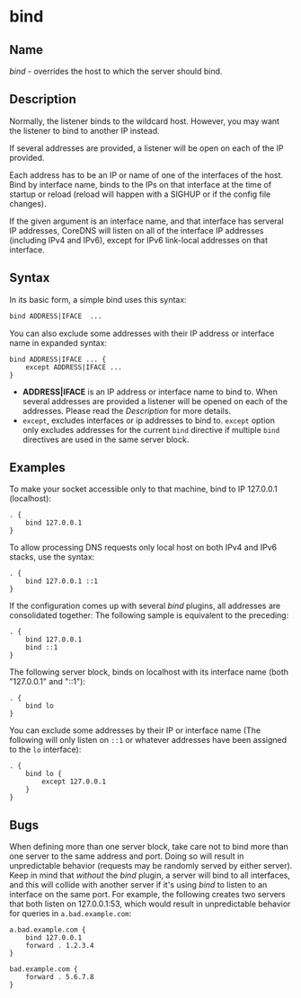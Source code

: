 # bind

## Name

*bind* - overrides the host to which the server should bind.

## Description

Normally, the listener binds to the wildcard host. However, you may want the listener to bind to
another IP instead.

If several addresses are provided, a listener will be open on each of the IP provided.

Each address has to be an IP or name of one of the interfaces of the host. Bind by interface name, binds to the IPs on that interface at the time of startup or reload (reload will happen with a SIGHUP or if the config file changes).

If the given argument is an interface name, and that interface has serveral IP addresses, CoreDNS will listen on all of the interface IP addresses (including IPv4 and IPv6), except for IPv6 link-local addresses on that interface.

## Syntax

In its basic form, a simple bind uses this syntax:

~~~ txt
bind ADDRESS|IFACE  ...
~~~

You can also exclude some addresses with their IP address or interface name in expanded syntax:

~~~
bind ADDRESS|IFACE ... {
    except ADDRESS|IFACE ...
}
~~~



* **ADDRESS|IFACE** is an IP address or interface name to bind to.
When several addresses are provided a listener will be opened on each of the addresses. Please read the *Description* for more details.
* `except`, excludes interfaces or ip addresses to bind to. `except` option only excludes addresses for the current `bind` directive if multiple `bind` directives are used in the same server block.
## Examples

To make your socket accessible only to that machine, bind to IP 127.0.0.1 (localhost):

~~~ corefile
. {
    bind 127.0.0.1
}
~~~

To allow processing DNS requests only local host on both IPv4 and IPv6 stacks, use the syntax:

~~~ corefile
. {
    bind 127.0.0.1 ::1
}
~~~

If the configuration comes up with several *bind* plugins, all addresses are consolidated together:
The following sample is equivalent to the preceding:

~~~ corefile
. {
    bind 127.0.0.1
    bind ::1
}
~~~

The following server block, binds on localhost with its interface name (both "127.0.0.1" and "::1"):

~~~ corefile
. {
    bind lo
}
~~~

You can exclude some addresses by their IP or interface name (The following will only listen on `::1` or whatever addresses have been assigned to the `lo` interface):

~~~ corefile
. {
    bind lo {
        except 127.0.0.1
    }
}
~~~

## Bugs

When defining more than one server block, take care not to bind more than one server to the same
address and port. Doing so will result in unpredictable behavior (requests may be randomly
served by either server). Keep in mind that *without* the *bind* plugin, a server will bind to all
interfaces, and this will collide with another server if it's using *bind* to listen to an interface
on the same port. For example, the following creates two servers that both listen on 127.0.0.1:53,
which would result in unpredictable behavior for queries in `a.bad.example.com`:

```
a.bad.example.com {
    bind 127.0.0.1
    forward . 1.2.3.4
}

bad.example.com {
    forward . 5.6.7.8
}
```
